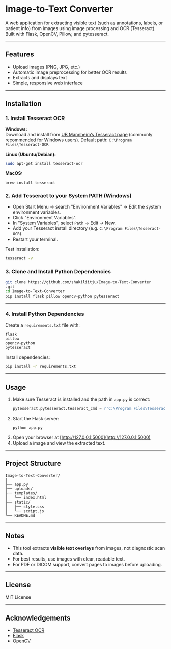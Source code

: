 # Image-to-Text Converter

A web application for extracting visible text (such as annotations, labels, or patient info) from images using image processing and OCR (Tesseract).  
Built with Flask, OpenCV, Pillow, and pytesseract.

---

## Features

- Upload images (PNG, JPG, etc.)
- Automatic image preprocessing for better OCR results
- Extracts and displays text
- Simple, responsive web interface

---

## Installation

### 1. Install Tesseract OCR

**Windows:**  
Download and install from [UB Mannheim’s Tesseract page](https://github.com/UB-Mannheim/tesseract/wiki) (commonly recommended for Windows users).
Default path: `C:\Program Files\Tesseract-OCR`

**Linux (Ubuntu/Debian):**
```bash
sudo apt-get install tesseract-ocr
```

**MacOS:**
```bash
brew install tesseract
```

### 2. Add Tesseract to your System PATH (Windows)

- Open Start Menu → search "Environment Variables" → Edit the system environment variables.
- Click "Environment Variables".
- In "System Variables", select `Path` → Edit → New.
- Add your Tesseract install directory (e.g. `C:\Program Files\Tesseract-OCR`).
- Restart your terminal.

Test installation:
```bash
tesseract -v
```

### 3. Clone and Install Python Dependencies

```bash
git clone https://github.com/shakiliitju/Image-to-Text-Converter
.git
cd Image-to-Text-Converter
pip install flask pillow opencv-python pytesseract
```

---
### 4. Install Python Dependencies

Create a `requirements.txt` file with:
```
flask
pillow
opencv-python
pytesseract
```
Install dependencies:
```bash
pip install -r requirements.txt
```

---

## Usage

1. Make sure Tesseract is installed and the path in `app.py` is correct:
    ```python
    pytesseract.pytesseract.tesseract_cmd = r'C:\Program Files\Tesseract-OCR\tesseract.exe'
    ```
2. Start the Flask server:
    ```bash
    python app.py
    ```
3. Open your browser at [http://127.0.0.1:5000](http://127.0.0.1:5000)
4. Upload a image and view the extracted text.

---

## Project Structure

```
Image-to-Text-Converter/
│
├── app.py
├── uploads/
├── templates/
│   └── index.html
├── static/
│   ├── style.css
│   └── script.js
└── README.md
```

---

## Notes

- This tool extracts **visible text overlays** from images, not diagnostic scan data.
- For best results, use images with clear, readable text.
- For PDF or DICOM support, convert pages to images before uploading.

---

## License

MIT License

---

## Acknowledgements

- [Tesseract OCR](https://github.com/tesseract-ocr/tesseract)
- [Flask](https://flask.palletsprojects.com/)
- [OpenCV](https://opencv.org/)
